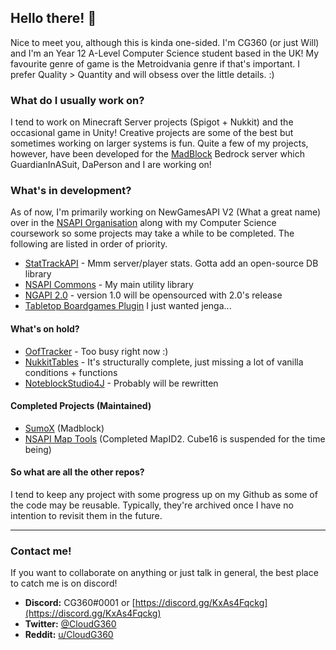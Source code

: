 ## Hello there! 👋

Nice to meet you, although this is kinda one-sided. I'm CG360 (or just Will) and I'm an Year 12 A-Level Computer Science student based in the UK! My favourite genre of game is the Metroidvania genre if that's important. I prefer Quality > Quantity and will obsess over the little details. :)

### What do I usually work on?

I tend to work on Minecraft Server projects (Spigot + Nukkit) and the occasional game in Unity! Creative projects are some of the best but sometimes working on larger systems is fun. Quite a few of my projects, however, have been developed for the [MadBlock](https://github.com/Mooncraft-Games) Bedrock server which GuardianInASuit, DaPerson and I are working on!


### What's in development?

As of now, I'm primarily working on NewGamesAPI V2 (What a great name) over in the [NSAPI Organisation](https://github.com/NewGamesAPI-Project) along with my Computer Science coursework so some projects may take a while to be completed. The following are listed in order of priority.

- [StatTrackAPI](https://github.com/Mooncraft-Games/StatTrackAPI) - Mmm server/player stats. Gotta add an open-source DB library
- [NSAPI Commons](https://github.com/NewServerAPI-Project/NSAPICommons) - My main utility library
- [NGAPI 2.0](https://github.com/NewServerAPI-Project/NGAPI2) - version 1.0 will be opensourced with 2.0's release
- [Tabletop Boardgames Plugin](https://github.com/CloudG360/TabletopGamesPlugin) I just wanted jenga...

#### What's on hold?
- [OofTracker](https://github.com/CloudG360/OofTracker) - Too busy right now :)
- [NukkitTables](https://github.com/CloudG360/NukkitTables) - It's structurally complete, just missing a lot of vanilla conditions + functions
- [NoteblockStudio4J](https://github.com/CloudG360/NoteblockStudio4J-Live) - Probably will be rewritten

#### Completed Projects (Maintained)

- [SumoX](https://github.com/Mooncraft-Games/GamemodeSumoX) (Madblock)
- [NSAPI Map Tools](https://github.com/NewServerAPI-Project/NewServer-MapTools) (Completed MapID2. Cube16 is suspended for the time being)

#### So what are all the other repos?

I tend to keep any project with some progress up on my Github as some of the code may be reusable. Typically, they're archived once I have no intention to revisit them in the future.

---

### Contact me!

If you want to collaborate on anything or just talk in general, the best place to catch me is on discord!

- **Discord:** CG360#0001 or [https://discord.gg/KxAs4Fqckg](https://discord.gg/KxAs4Fqckg)
- **Twitter:** [@CloudG360](https://twitter.com/CloudG360)
- **Reddit:** [u/CloudG360](https://www.reddit.com/user/CloudG360)
